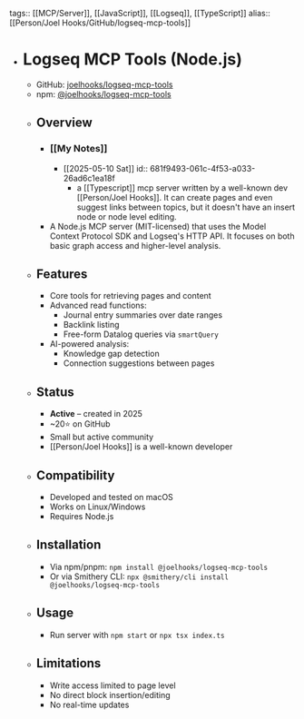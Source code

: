tags:: [[MCP/Server]], [[JavaScript]], [[Logseq]], [[TypeScript]]
alias:: [[Person/Joel Hooks/GitHub/logseq-mcp-tools]]

- # Logseq MCP Tools (Node.js)
	- GitHub: [joelhooks/logseq-mcp-tools](https://github.com/joelhooks/logseq-mcp-tools)
	- npm: [@joelhooks/logseq-mcp-tools](https://www.npmjs.com/package/@joelhooks/logseq-mcp-tools)
	- ## Overview
		- ### [[My Notes]]
			- [[2025-05-10 Sat]]
			  id:: 681f9493-061c-4f53-a033-26ad6c1ea18f
				- a [[Typescript]] mcp server written by a well-known dev [[Person/Joel Hooks]]. It can create pages and even suggest links between topics, but it doesn't have an insert node or node level editing.
		- A Node.js MCP server (MIT-licensed) that uses the Model Context Protocol SDK and Logseq's HTTP API. It focuses on both basic graph access and higher-level analysis.
	- ## Features
		- Core tools for retrieving pages and content
		- Advanced read functions:
			- Journal entry summaries over date ranges
			- Backlink listing
			- Free-form Datalog queries via `smartQuery`
		- AI-powered analysis:
			- Knowledge gap detection
			- Connection suggestions between pages
	- ## Status
		- **Active** – created in 2025
		- ~20⭐ on GitHub
		- Small but active community
		- [[Person/Joel Hooks]] is a well-known developer
	- ## Compatibility
		- Developed and tested on macOS
		- Works on Linux/Windows
		- Requires Node.js
	- ## Installation
		- Via npm/pnpm: `npm install @joelhooks/logseq-mcp-tools`
		- Or via Smithery CLI: `npx @smithery/cli install @joelhooks/logseq-mcp-tools`
	- ## Usage
		- Run server with `npm start` or `npx tsx index.ts`
	- ## Limitations
		- Write access limited to page level
		- No direct block insertion/editing
		- No real-time updates